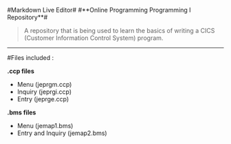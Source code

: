 <p><markdown>
#Markdown Live Editor#
#**Online Programming Programming I Repository**#

> A repository that is being used to learn the basics of writing a CICS (Customer Information Control System) program.


----------


#Files included :

**.ccp files**

 - Menu (jeprgm.ccp)
 - Inquiry (jeprgi.ccp)
 - Entry (jeprge.ccp)

**.bms files**

 - Menu (jemap1.bms)
 - Entry and Inquiry (jemap2.bms)

</markdown></p>
